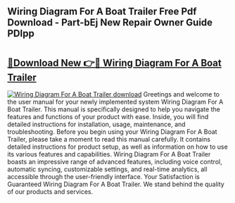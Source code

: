 ## Wiring Diagram For A Boat Trailer Free Pdf Download - Part-bEj New Repair Owner Guide PDIpp

# <h2><a href="http://dfokhh.blite.top/?on=Wiring+Diagram+For+A+Boat+Trailer">🔗Download New 👉🔴 Wiring Diagram For A Boat Trailer</a></h2>

[![Wiring Diagram For A Boat Trailer download](https://i.imgur.com/lujVjoI.png)](http://dfokhh.blite.top/?on=Wiring+Diagram+For+A+Boat+Trailer)
Greetings and welcome to the user manual for your newly implemented system Wiring Diagram For A Boat Trailer. This manual is specifically designed to help you navigate the features and functions of your product with ease. Inside, you will find detailed instructions for installation, usage, maintenance, and troubleshooting. Before you begin using your Wiring Diagram For A Boat Trailer, please take a moment to read this manual carefully. It contains detailed instructions for product setup, as well as information on how to use its various features and capabilities. Wiring Diagram For A Boat Trailer boasts an impressive range of advanced features, including voice control, automatic syncing, customizable settings, and real-time analytics, all accessible through the user-friendly interface. Your Satisfaction is Guaranteed Wiring Diagram For A Boat Trailer. We stand behind the quality of our products and services.
